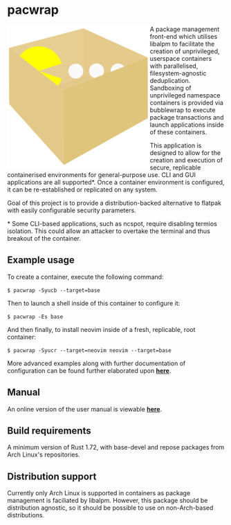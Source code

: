 # pacwrap

<img align="left" src="../assets/logo.svg">

A package management front-end which utilises libalpm to facilitate the creation of unprivileged, userspace containers with parallelised, filesystem-agnostic deduplication. Sandboxing of unprivileged namespace containers is provided via bubblewrap to execute package transactions and launch applications inside of these containers.

This application is designed to allow for the creation and execution of secure, replicable containerised environments for general-purpose use. CLI and GUI applications are all supported*. Once a container environment is configured, it can be re-established or replicated on any system. 

Goal of this project is to provide a distribution-backed alternative to flatpak with easily configurable security parameters.

\* Some CLI-based applications, such as ncspot, require disabling termios isolation. This could allow an attacker to overtake the terminal and thus breakout of the container.
## Example usage

To create a container, execute the following command:

```
$ pacwrap -Syucb --target=base
```

Then to launch a shell inside of this container to configure it:

```
$ pacwrap -Es base
```

And then finally, to install neovim inside of a fresh, replicable, root container:


```
$ pacwrap -Syucr --target=neovim neovim --target=base
```

More advanced examples along with further documentation of configuration can be found further 
elaborated upon **[here](./docs/README.md)**.

## Manual

An online version of the user manual is viewable **[here](./docs/manual.md)**.

## Build requirements

A minimum version of Rust 1.72, with base-devel and repose packages from Arch Linux's repositories.

## Distribution support

Currently only Arch Linux is supported in containers as package management is faciliated by libalpm.
However, this package should be distribution agnostic, so it should be possible to use on non-Arch-based distributions.
